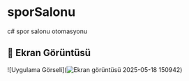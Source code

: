 # sporSalonu
c# spor salonu otomasyonu
## 📸 Ekran Görüntüsü

![Uygulama Görseli](![Ekran görüntüsü 2025-05-18 150942](https://github.com/user-attachments/assets/1132052f-82d5-41b3-9d3f-786ba71b06e6))

